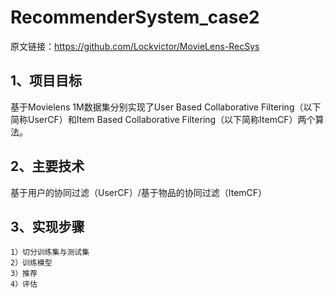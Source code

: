 # RecommenderSystem_case2

原文链接：https://github.com/Lockvictor/MovieLens-RecSys

## 1、项目目标
基于Movielens 1M数据集分别实现了User Based Collaborative Filtering（以下简称UserCF）和Item Based Collaborative Filtering（以下简称ItemCF）两个算法。

## 2、主要技术
基于用户的协同过滤（UserCF）/基于物品的协同过滤（ItemCF）

## 3、实现步骤

    1）切分训练集与测试集
    2）训练模型
    3）推荐
    4）评估
